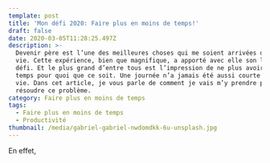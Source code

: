 ```yaml
---
template: post
title: 'Mon défi 2020: Faire plus en moins de temps!'
draft: false
date: 2020-03-05T11:28:25.497Z
description: >-
  Devenir père est l’une des meilleures choses qui me soient arrivées dans la
  vie. Cette expérience, bien que magnifique, a apporté avec elle son lot de
  défi. Et le plus grand d’entre tous est l’impression de ne plus avoir assez de
  temps pour quoi que ce soit. Une journée n’a jamais été aussi courte de ma
  vie. Dans cet article, je vous parle de comment je vais m’y prendre pour
  résoudre ce problème.
category: Faire plus en moins de temps
tags:
  - Faire plus en moins de temps
  - Productivité
thumbnail: /media/gabriel-gabriel-nwdomdkk-6u-unsplash.jpg
---
```

En effet, 
